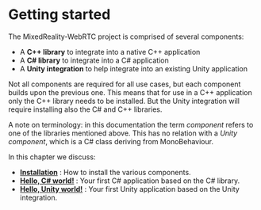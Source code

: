 # Getting started

The MixedReality-WebRTC project is comprised of several components:

- A **C++ library** to integrate into a native C++ application
- A **C# library** to integrate into a C# application
- A **Unity integration** to help integrate into an existing Unity application

Not all components are required for all use cases, but each component builds upon the previous one. This means that for use in a C++ application only the C++ library needs to be installed. But the Unity integration will require installing also the C# and C++ libraries.

A note on terminology: in this documentation the term _component_ refers to one of the libraries mentioned above. This has no relation with a _Unity component_, which is a C# class deriving from MonoBehaviour.

In this chapter we discuss:
- [**Installation**](installation.md) : How to install the various components.
- [**Hello, C# world!**](helloworld-cs.md) : Your first C# application based on the C# library.
- [**Hello, Unity world!**](helloworld-unity.md) : Your first Unity application based on the Unity integration.
